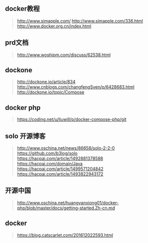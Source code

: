 ## docker教程
> http://www.simapple.com/
> http://www.simapple.com/336.html
> http://www.docker.org.cn/index.html
## prd文档
> http://www.woshipm.com/discuss/62538.html
## dockone
> http://dockone.io/article/834
> http://www.cnblogs.com/changfengSven/p/6428683.html
> http://dockone.io/topic/Compose
## docker php
> https://coding.net/u/liuwill/p/docker-compose-php/git
## solo 开源博客
> http://www.oschina.net/news/86658/solo-2-2-0
> https://github.com/b3log/solo
> https://hacpai.com/article/1492881378588
> https://hacpai.com/domain/Java
> https://hacpai.com/article/1499571204842
> https://hacpai.com/article/1493822943172
## 开源中国
> http://www.oschina.net/huangyanxiong01/docker-php/blob/master/docs/getting-started.Zh-cn.md
## docker
> https://blog.catscarlet.com/201612022593.html
